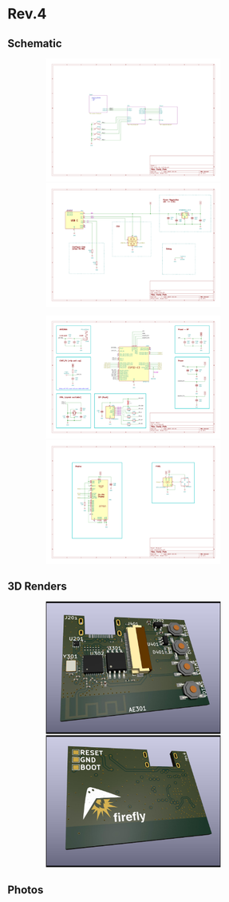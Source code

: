 Rev.4
=====

Schematic
---------

<p align="center">
  <img src="./schematic.svg" width="350" title="Schematic of Firefly Pixie: Blocks">
  <img src="./schematic-power.svg" width="350" title="Schematic of Firefly Pixie: Power">
</p>
<p align="center">
  <img src="./schematic-mcu.svg" width="350" title="Schematic of Firefly Pixie: MCU">
  <img src="./schematic-output.svg" width="350" title="Schematic of Firefly Pixie: Output">
</p>

3D Renders
----------

<p align="center">
  <img src="./render-front.jpg" width="350" title="Front of Firefly Pixie">
  <img src="./render-back.jpg" width="350" alt="Back of Firefly Pixie">
</p>

Photos
------
